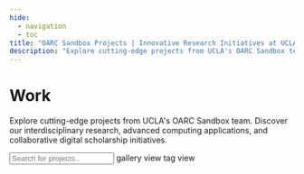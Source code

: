 ```yaml
---
hide:
  - navigation
  - toc
title: "OARC Sandbox Projects | Innovative Research Initiatives at UCLA"
description: "Explore cutting-edge projects from UCLA's OARC Sandbox team. Discover our interdisciplinary research, advanced computing applications, and collaborative digital scholarship initiatives."
---
```


<h1 id="title">Work</h1>

<!-- add description -->
<p id="description">Explore cutting-edge projects from UCLA's OARC Sandbox team. Discover our interdisciplinary research, advanced computing applications, and collaborative digital scholarship initiatives.
</p>

<!-- add a search box -->
<input type="text" id="search" class="search" onkeyup="search()" placeholder="Search for projects..">

<!-- two buttons to toggle between gallery view and tag view -->
<span class="btn btn-on" tabindex="0" alt="gallery view" title="gallery view">
	gallery view
</span>
<span class="btn btn-off" tabindex="0" alt="tab view" title="tab view" onclick="window.location.href = 'tags'" onkeydown="if(event.keyCode === 13) { window.location.href = 'tags' }">
	tag view
</span>

<div class="gallery"></div> 

<script>

// --------------------------------	//
//                            		//
//	  Initialize			    	//
//                            		//
// -------------------------------- //

let section = 'work'

function init(){

	// --------------------------------	//
	// Loop through project data		//
	// -------------------------------- //
	counter = 0;

	// filter data by tag, default is all
	let tag = urlParams.get('tag');
	if (tag) {
		document.querySelector('.gallery').innerHTML = '';
		data[section].values.forEach(function(row) {
			let tags = row[6].split(',');
			if (tags.map(function(x) { return x.trim() }).includes(tag)) {
				addGalleryItem(row,counter);
			}
			counter++;
		});
		// add the name of the tag next to the search box with an option to clear the filter
		// clear the filter by removing the tag from the url
		document.querySelector('.search').insertAdjacentHTML('afterend',` <a href="?"><span class="tag tag-filter">${tag} x</span></a>`);

	} else {
		data[section].values.forEach(function(row) {
			addGalleryItem(row,counter);
			counter++;
		});
	}

	// create the search function
	window.search = function() {
		let input, filter, ul, li, a, i, txtValue;
		input = document.getElementById('search');
		filter = input.value.toUpperCase();
		li = document.querySelectorAll('.gallery-container');
		for (i = 0; i < li.length; i++) {

			a = li[i].getElementsByTagName('a')[0];

			// search by project name, project description, and tags
			let txtValue = a.textContent || a.innerText;
			// search tags, which are in separate span tags of class tag
			let tags = '';
			li[i].querySelectorAll('.tag').forEach(function(tag) {
				tags += tag.textContent;
			});

			if (txtValue.toUpperCase().indexOf(filter) > -1 || tags.toUpperCase().indexOf(filter) > -1) {
				li[i].style.display = '';
			} else {
				li[i].style.display = 'none';
			}

		}
	}	


}

</script>